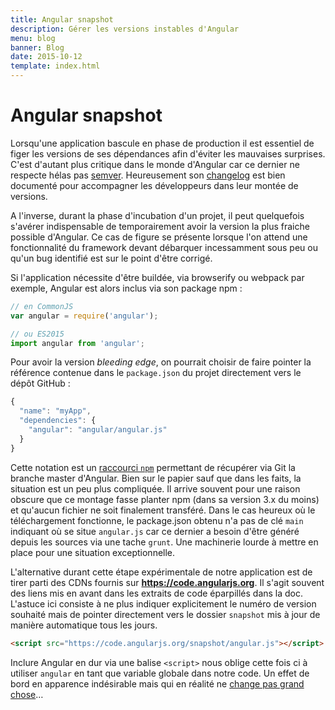 ```yaml
---
title: Angular snapshot
description: Gérer les versions instables d'Angular
menu: blog
banner: Blog
date: 2015-10-12
template: index.html
---
```

# Angular snapshot

Lorsqu'une application bascule en phase de production il est essentiel de figer les versions de ses dépendances afin d'éviter les mauvaises surprises.
C'est d'autant plus critique dans le monde d'Angular car ce dernier ne respecte hélas pas [semver](http://semver.org).
Heureusement son [changelog](https://github.com/angular/angular.js/blob/master/CHANGELOG.md) est bien documenté pour accompagner les développeurs dans leur montée de versions.

A l'inverse, durant la phase d'incubation d'un projet, il peut quelquefois s'avérer indispensable de temporairement avoir la version la plus fraiche possible d'Angular.
Ce cas de figure se présente lorsque l'on attend une fonctionnalité du framework devant débarquer incessamment sous peu ou qu'un bug identifié est sur le point d'être corrigé.

Si l'application nécessite d'être buildée, via browserify ou webpack par exemple, Angular est alors inclus via son package npm :

```js
// en CommonJS
var angular = require('angular');

// ou ES2015
import angular from 'angular';
```

Pour avoir la version *bleeding edge*, on pourrait choisir de faire pointer la référence contenue dans le `package.json` du projet directement vers le dépôt GitHub :

```js
{
  "name": "myApp",
  "dependencies": {
    "angular": "angular/angular.js"
  }
}
```

Cette notation est un [raccourci `npm`](https://docs.npmjs.com/cli/install) permettant de récupérer via Git la branche master d'Angular. Bien sur le papier sauf que dans les faits, la situation est un peu plus compliquée.
Il arrive souvent pour une raison obscure que ce montage fasse planter npm (dans sa version 3.x du moins) et qu'aucun fichier ne soit finalement transféré. Dans le cas heureux où le téléchargement fonctionne, le package.json obtenu n'a pas de clé `main` indiquant où se situe `angular.js` car ce dernier a besoin d'être généré depuis les sources via une tache `grunt`. Une machinerie lourde à mettre en place pour une situation exceptionnelle.


L'alternative durant cette étape expérimentale de notre application est de tirer parti des CDNs fournis sur **https://code.angularjs.org**. Il s'agit souvent des liens mis en avant dans les extraits de code éparpillés dans la doc. L'astuce ici consiste à ne plus indiquer explicitement le numéro de version souhaité mais de pointer directement vers le dossier `snapshot` mis à jour de manière automatique tous les jours.

```html
<script src="https://code.angularjs.org/snapshot/angular.js"></script>
```

Inclure Angular en dur via une balise `<script>` nous oblige cette fois ci à utiliser `angular` en tant que variable globale dans notre code. Un effet de bord en apparence indésirable mais qui en réalité ne [change pas grand chose](https://github.com/angular/angular.js/blob/master/test/loaderSpec.js#L12-L15)…
